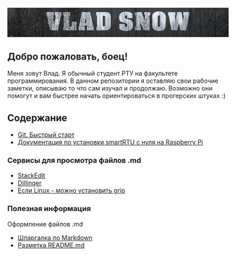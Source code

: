 ![VLAD SNOW](https://raw.githubusercontent.com/VladSnow/notes/master/img/git_banner.png)
## Добро пожаловать, боец!  

Меня зовут Влад. Я обычный студент РТУ на факультете программирования. В данном репозитории я оставляю свои рабочие заметки, описываю то что сам изучал и продолжаю. Возможно они помогут и вам быстрее начать ориентироваться в прогерских штуках :)

## Содержание  
* [Git. Быстрый старт](https://github.com/VladSnow/notes/blob/master/git_start.md)  
* [Документация по установки smartRTU с нуля на Raspberry Pi](https://github.com/VladSnow/notes/blob/master/guide_smartRTU.md)  

### Сервисы для просмотра файлов .md  
* [StackEdit](https://stackedit.io/)  
* [Dillinger](https://dillinger.io/)  
* [Если Linux - можно установить grip](https://github.com/joeyespo/grip)  

### Полезная информация  
Оформление файлов .md  
  * [Шпаргалка по Markdown](https://github.com/sandino/Markdown-Cheatsheet)  
  * [Разметка README.md](http://coddism.com/zametki/razmetka_readmemd_v_github)  